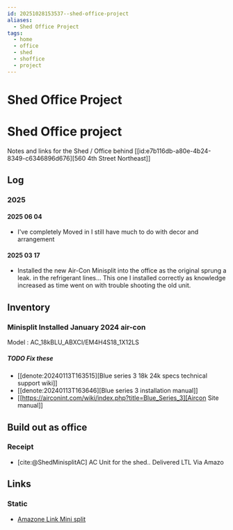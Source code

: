 ```yaml
---
id: 20251028153537--shed-office-project
aliases:
  - Shed Office Project
tags:
  - home
  - office
  - shed
  - shoffice
  - project
---
```

# Shed Office Project

# Shed Office project

Notes and links for the Shed / Office behind [[id:e7b116db-a80e-4b24-8349-c6346896d676][560 4th Street Northeast]]

## Log

### 2025

#### 2025 06 04

- I've completely Moved in I still have much to do with decor and arrangement

#### 2025 03 17

- Installed the new Air-Con Minisplit into the office as the original sprung a
  leak. in the refrigerant lines... This one I installed correctly as knowledge
  increased as time went on with trouble shooting the old unit.

## Inventory

### Minisplit  Installed January 2024  air-con

Model :  ‎AC_18kBLU_ABXCI/EM4H4S18_1X12LS

##### TODO Fix these

- [[denote:20240113T163515][Blue series 3 18k 24k specs technical support wiki]]
- [[denote:20240113T163646][Blue series 3 installation manual]]
- [[https://airconint.com/wiki/index.php?title=Blue_Series_3][Aircon Site manual]]

## Build out as office

### Receipt

- [cite:@ShedMinisplitAC]   AC Unit for the shed.. Delivered LTL   Via Amazo

## Links

### Static

- [Amazone Link Mini split](https://www.amazon.com/18000-Mini-Split-Ductless-Conditioner/dp/B07HN9WNNC)

